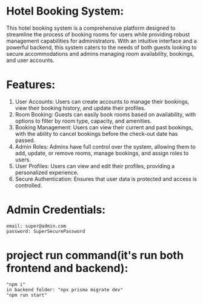  # Hotel Booking System:

This hotel booking system is a comprehensive platform designed to streamline the process of booking rooms for users while providing robust management capabilities for administrators. With an intuitive interface and a powerful backend, this system caters to the needs of both guests looking to secure accommodations and admins managing room availability, bookings, and user accounts.

# Features:
1. User Accounts: Users can create accounts to manage their bookings, view their booking history, and update their profiles.
2. Room Booking: Guests can easily book rooms based on availability, with options to filter by room type, capacity, and amenities.
3. Booking Management: Users can view their current and past bookings, with the ability to cancel bookings before the check-out date has passed.
4. Admin Roles: Admins have full control over the system, allowing them to add, update, or remove rooms, manage bookings, and assign roles to users.
5. User Profiles: Users can view and edit their profiles, providing a personalized experience.
6. Secure Authentication: Ensures that user data is protected and access is controlled.

# Admin Credentials:
    email: super@admin.com
    password: SuperSecurePassword

# project run command(it's run both frontend and backend):
    "npm i"
    in backend folder: "npx prisma migrate dev"
    "npm run start"